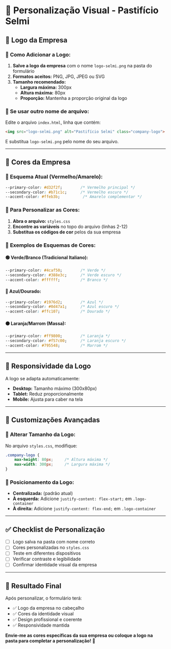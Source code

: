 # 🎨 Personalização Visual - Pastifício Selmi

## 🏢 **Logo da Empresa**

### 📁 **Como Adicionar a Logo:**

1. **Salve a logo da empresa** com o nome `logo-selmi.png` na pasta do formulário
2. **Formatos aceitos:** PNG, JPG, JPEG ou SVG
3. **Tamanho recomendado:** 
   - **Largura máxima:** 300px
   - **Altura máxima:** 80px
   - **Proporção:** Mantenha a proporção original da logo

### 🔧 **Se usar outro nome de arquivo:**
Edite o arquivo `index.html`, linha que contém:
```html
<img src="logo-selmi.png" alt="Pastifício Selmi" class="company-logo">
```
E substitua `logo-selmi.png` pelo nome do seu arquivo.

---

## 🎨 **Cores da Empresa**

### 🔴 **Esquema Atual (Vermelho/Amarelo):**
```css
--primary-color: #d32f2f;        /* Vermelho principal */
--secondary-color: #b71c1c;      /* Vermelho escuro */
--accent-color: #ffeb3b;          /* Amarelo complementar */
```

### 📝 **Para Personalizar as Cores:**

1. **Abra o arquivo:** `styles.css`
2. **Encontre as variáveis** no topo do arquivo (linhas 2-12)
3. **Substitua os códigos de cor** pelos da sua empresa

### 🎯 **Exemplos de Esquemas de Cores:**

#### 🟢 **Verde/Branco (Tradicional Italiano):**
```css
--primary-color: #4caf50;        /* Verde */
--secondary-color: #388e3c;      /* Verde escuro */
--accent-color: #ffffff;         /* Branco */
```

#### 🔵 **Azul/Dourado:**
```css
--primary-color: #1976d2;        /* Azul */
--secondary-color: #0d47a1;      /* Azul escuro */
--accent-color: #ffc107;         /* Dourado */
```

#### 🟠 **Laranja/Marrom (Massa):**
```css
--primary-color: #ff9800;        /* Laranja */
--secondary-color: #f57c00;      /* Laranja escuro */
--accent-color: #795548;         /* Marrom */
```

---

## 📱 **Responsividade da Logo**

A logo se adapta automaticamente:
- **Desktop:** Tamanho máximo (300x80px)
- **Tablet:** Reduz proporcionalmente
- **Mobile:** Ajusta para caber na tela

---

## 🔧 **Customizações Avançadas**

### 📐 **Alterar Tamanho da Logo:**
No arquivo `styles.css`, modifique:
```css
.company-logo {
    max-height: 80px;     /* Altura máxima */
    max-width: 300px;     /* Largura máxima */
}
```

### 🎨 **Posicionamento da Logo:**
- **Centralizada:** (padrão atual)
- **À esquerda:** Adicione `justify-content: flex-start;` em `.logo-container`
- **À direita:** Adicione `justify-content: flex-end;` em `.logo-container`

---

## ✅ **Checklist de Personalização**

- [ ] Logo salva na pasta com nome correto
- [ ] Cores personalizadas no `styles.css`
- [ ] Teste em diferentes dispositivos
- [ ] Verificar contraste e legibilidade
- [ ] Confirmar identidade visual da empresa

---

## 🚀 **Resultado Final**

Após personalizar, o formulário terá:
- ✅ Logo da empresa no cabeçalho
- ✅ Cores da identidade visual
- ✅ Design profissional e coerente
- ✅ Responsividade mantida

**Envie-me as cores específicas da sua empresa ou coloque a logo na pasta para completar a personalização!** 🎯
